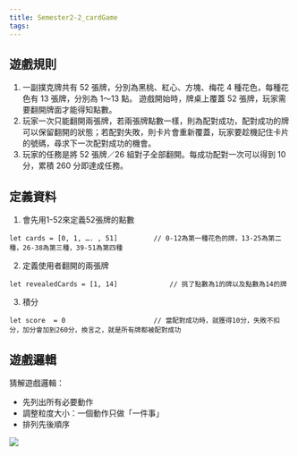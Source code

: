 ```yaml
---
title: Semester2-2_cardGame
tags:
---
```


## 遊戲規則
1. 一副撲克牌共有 52 張牌，分別為黑桃、紅心、方塊、梅花 4 種花色，每種花色有 13 張牌，分別為 1～13 點。 遊戲開始時，牌桌上覆蓋 52 張牌，玩家需要翻開牌面才能得知點數。
2. 玩家一次只能翻開兩張牌，若兩張牌點數一樣，則為配對成功，配對成功的牌可以保留翻開的狀態；若配對失敗，則卡片會重新覆蓋，玩家要趁機記住卡片的號碼，尋求下一次配對成功的機會。
3. 玩家的任務是將 52 張牌／26 組對子全部翻開。每成功配對一次可以得到 10 分，累積 260 分即達成任務。



## 定義資料
1. 會先用1-52來定義52張牌的點數
```
let cards = [0, 1, …. , 51]			// 0-12為第一種花色的牌，13-25為第二種，26-38為第三種，39-51為第四種
```

2. 定義使用者翻開的兩張牌
```
let revealedCards = [1, 14] 			// 挑了點數為1的牌以及點數為14的牌
```
3. 積分
```
let score  = 0						// 當配對成功時，就獲得10分，失敗不扣分，加分會加到260分，換言之，就是所有牌都被配對成功
```

## 遊戲邏輯
猜解遊戲邏輯：

* 先列出所有必要動作
* 調整粒度大小：一個動作只做「一件事」
* 排列先後順序


![](https://res.cloudinary.com/dqfxgtyoi/image/upload/v1632032767/blog/temp/cardGame_FlowChart_yq3ouj.png)
